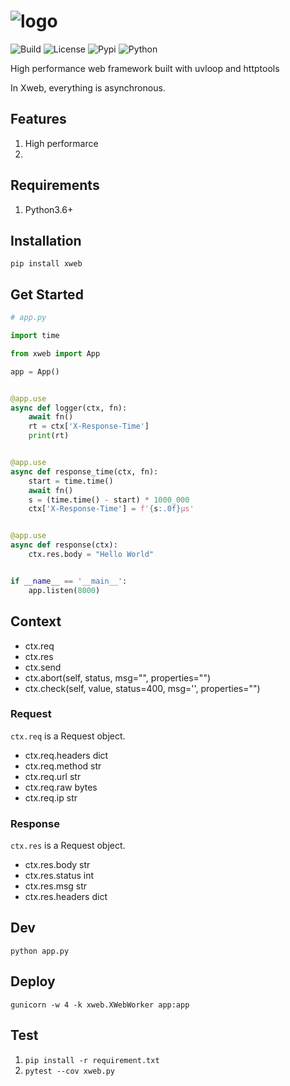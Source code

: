 # ![[logo](https://github.com/gaojiuli/xweb)](logo.png)


![[Build](https://travis-ci.org/gaojiuli/xweb)](https://travis-ci.org/gaojiuli/xweb.svg?branch=master)
![[License](https://pypi.python.org/pypi/xweb/)](https://img.shields.io/pypi/l/xweb.svg)
![[Pypi](https://pypi.python.org/pypi/xweb/)](https://img.shields.io/pypi/v/xweb.svg)
![[Python](https://pypi.python.org/pypi/xweb/)](https://img.shields.io/pypi/pyversions/xweb.svg)

High performance web framework built with uvloop and httptools

In Xweb, everything is asynchronous.

## Features

1. High performarce
2.

## Requirements

1. Python3.6+

## Installation

`pip install xweb`

## Get Started

```python
# app.py

import time

from xweb import App

app = App()


@app.use
async def logger(ctx, fn):
    await fn()
    rt = ctx['X-Response-Time']
    print(rt)


@app.use
async def response_time(ctx, fn):
    start = time.time()
    await fn()
    s = (time.time() - start) * 1000_000
    ctx['X-Response-Time'] = f'{s:.0f}µs'


@app.use
async def response(ctx):
    ctx.res.body = "Hello World"


if __name__ == '__main__':
    app.listen(8000)
```

## Context

- ctx.req
- ctx.res
- ctx.send
- ctx.abort(self, status, msg="", properties="")
- ctx.check(self, value, status=400, msg='', properties="")

### Request
    
`ctx.req` is a Request object.

- ctx.req.headers dict
- ctx.req.method str
- ctx.req.url str
- ctx.req.raw bytes
- ctx.req.ip str

### Response

`ctx.res` is a Request object.

- ctx.res.body str
- ctx.res.status int
- ctx.res.msg str
- ctx.res.headers dict

## Dev

`python app.py`

## Deploy

`gunicorn -w 4 -k xweb.XWebWorker app:app`

## Test

1. `pip install -r requirement.txt`
2. `pytest --cov xweb.py`

